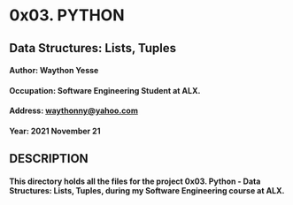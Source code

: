 # 0x03. PYTHON
## Data Structures: Lists, Tuples

#### Author: Waython Yesse
#### Occupation: Software Engineering Student at ALX.
#### Address: waythonny@yahoo.com
#### Year: 2021 November 21

## DESCRIPTION
#### This directory holds all the files for the project 0x03. Python - Data Structures: Lists, Tuples, during my Software Engineering course  at ALX.
